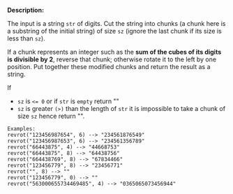 **Description:**

The input is a string `str` of digits. Cut the string into chunks (a chunk here is a substring of the initial string) of size `sz` (ignore the last chunk if its size is less than `sz`).

If a chunk represents an integer such as the **sum of the cubes of its digits is divisible by 2**, reverse that chunk; otherwise rotate it to the left by one position. Put together these modified chunks and return the result as a string.

If

* `sz` is `<= 0` or if `str` is `empty` return ""
* `sz` is greater `(>)` than the length of `str` it is impossible to take a chunk of size `sz` hence return "".

```
Examples:
revrot("123456987654", 6) --> "234561876549"
revrot("123456987653", 6) --> "234561356789"
revrot("66443875", 4) --> "44668753"
revrot("66443875", 8) --> "64438756"
revrot("664438769", 8) --> "67834466"
revrot("123456779", 8) --> "23456771"
revrot("", 8) --> ""
revrot("123456779", 0) --> "" 
revrot("563000655734469485", 4) --> "0365065073456944"
```
